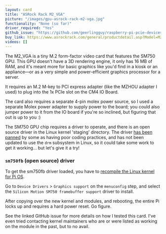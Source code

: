 ```yaml
---
layout: card
title: "ASRock Rack M2_VGA"
picture: "/images/gpu-asrock-rack-m2-vga.jpg"
functionality: "None (so far)"
driver_required: "Yes"
github_issue: "https://github.com/geerlingguy/raspberry-pi-pcie-devices/issues/62"
buy_link: https://www.asrockrack.com/general/productdetail.asp?Model=M2_VGA
videos: []
---
```

The M2_VGA is a tiny M.2 form-factor video card that features the SM750 GPU. This GPU doesn't have a 3D rendering engine, it only has 16 MB of RAM, and it's meant more for basic graphics like you'd find in a kiosk or an appliance—or as a very simple and power-efficient graphics processor for a server.

It requires an M.2 M-key to PCI express adapter (like the MZHOU adapter I used) to plug into the 1x PCIe slot on the CM4 IO Board.

The card also requires a separate 4-pin molex power source, so I used a separate Molex power adapter to supply power to the board; you could also jumper power to it from the IO board if you're so inclined, but figuring that out is up to you :)

The SM750 GPU chip requires a driver to operate, and there is an open source driver in the Linux kernel 'staging' directory. The driver [has been panned](https://www.phoronix.com/scan.php?page=news_item&px=MTA2OTk) by some as having poor coding practices, and has not been updated to use the `drm` subsystem in Linux, so it could take some work to get it working... but let's give it a try!

### `sm750fb` (open source) driver

To get the sm750fb driver loaded, you have to [recompile the Linux kernel for Pi OS](https://github.com/geerlingguy/raspberry-pi-pcie-devices/tree/master/extras/cross-compile).

Go to `Device Drivers` > `Graphics support` on the `menuconfig` step, and select the `Silicon Motion SM750 framebuffer support` driver to install.

After copying over the new kernel and modules, and rebooting, the entire Pi locks up and requires a hard power reset. Go figure.

See the linked GitHub issue for more details on how I tested this card. I've even tried contacting kernel maintainers who are or were listed as working on the module in the past, but to no avail.
